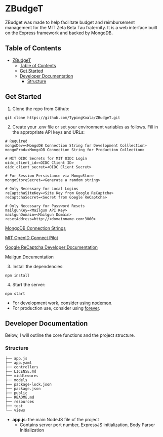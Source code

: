 # ZBudgeT
ZBudget was made to help facilitate budget and reimbursement management for the MIT Zeta Beta Tau fraternity. It is a web interface built on the Express framework and backed by MongoDB.

## Table of Contents
- [ZBudgeT](#zbudget)
    - [Table of Contents](#table-of-contents)
    - [Get Started](#get-started)
    - [Developer Documentation](#developer-documentation)
        - [Structure](#structure)

## Get Started
1. Clone the repo from Github:
 ```
 git clone https://github.com/TypingKoala/ZBudgeT.git
 ```
2. Create your .env file or set your environment variables as follows. Fill in the appropriate API keys and URLs:
```
# Required
mongoDev=<MongoDB Connection String for Development Colllection>
mongoProd=<MongoDB Connection String for Production Collection>

# MIT OIDC Secrets for MIT OIDC Login
oidc_client_id=<OIDC Client ID>
oidc_client_secret=<OIDC Client Secret>

# For Session Persistance via MongoStore
mongoStoreSecret=<Generate a random string>

# Only Necessary for Local Logins
reCaptchaSiteKey=<Site Key from Google ReCaptcha>
reCaptchaSecret=<Secret from Google ReCaptcha>

# Only Necessary for Password Resets
mailgunKey=<Mailgun API Key>
mailgunDomain=<Mailgun Domain>
resetAddress=http://<domainname.com:3000>
```

[MongoDB Connection Strings](https://docs.mongodb.com/manual/reference/connection-string/)

[MIT OpenID Connect Pilot](https://oidc.mit.edu/)

[Google ReCaptcha Developer Documentation](https://developers.google.com/recaptcha/intro)

[Mailgun Documentation](https://documentation.mailgun.com/en/latest/)

3. Install the dependencies:
```
npm install
```

4. Start the server:
```
npm start
```
- For development work, consider using [nodemon](https://github.com/remy/nodemon).
- For production use, consider using [forever](https://github.com/foreverjs/forever).

## Developer Documentation
Below, I will outline the core functions and the project structure.
### Structure
```
├── app.js
├── app.yaml
├── controllers
├── LICENSE.md
├── middlewares
├── models
├── package-lock.json
├── package.json
├── public
├── README.md
├── resources
├── test
└── views
```
- **app.js**: the main NodeJS file of the project
    - Contains server port number, ExpressJS initialization, Body Parser Initialization

